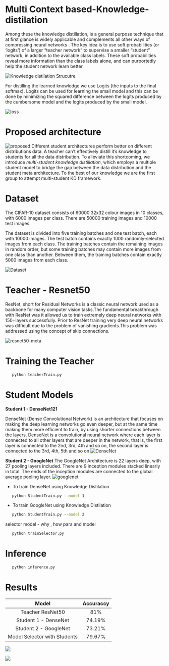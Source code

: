 # Multi Context based-Knowledge-distilation

Among these the knowledge distillation, is a general purpose technique that at first glance is widely applicable and complements all other ways of compressing neural networks . The key idea is to use soft probabilities (or ‘logits’) of a larger “teacher network” to supervise a smaller “student” network, in addition to the available class labels. These soft probabilities reveal more information than the class labels alone, and can purportedly help the student network learn better.

![Knowledge distilation Strucutre](https://github.com/glthrivikram/Multistudent-Knowledge-distilation/blob/main/images/Knowledge%20distilation%20structure.png)

For distilling the learned knowledge we use Logits (the inputs to the final softmax). Logits can be used for learning the small model and this can be done by minimizing the squared difference between the logits produced by the cumbersome model and the logits produced by the small model.


![loss](https://miro.medium.com/max/455/1*yJD5529FbmtbZ-GC25_ITw.png)


# Proposed architecture
![proposed](https://github.com/glthrivikram/Multistudent-Knowledge-distilation/blob/main/images/MS.png)
Different student architectures perform better on different distributions data. A teacher can’t effectively distill it’s knowledge to students for all the data distribution. To alleviate this shortcoming, we introduce *multi-student  knowledge distillation*, which employs a multiple student model to bridge the gap between the data distribution and the student meta architecture. To the best of our knowledge we are the first group to attempt multi-student KD framework.

 
# Dataset

The CIFAR-10 dataset consists of 60000 32x32 colour images in 10 classes, with 6000 images per class. There are 50000 training images and 10000 test images.

The dataset is divided into five training batches and one test batch, each with 10000 images. The test batch contains exactly 1000 randomly-selected images from each class. The training batches contain the remaining images in random order, but some training batches may contain more images from one class than another. Between them, the training batches contain exactly 5000 images from each class.

![Dataset](https://github.com/glthrivikram/Multistudent-Knowledge-distilation/blob/main/images/cifar10.png)

# Teacher - Resnet50

ResNet, short for Residual Networks is a classic neural network used as a backbone for many computer vision tasks.The fundamental breakthrough with ResNet was it allowed us to train extremely deep neural networks with 150+layers successfully. Prior to ResNet training very deep neural networks was difficult due to the problem of vanishing gradients.This problem was addressed using the concept of skip connections.

![resnet50-meta](https://github.com/glthrivikram/Multistudent-Knowledge-distilation/blob/main/images/resnetmeta.png)


# Training the Teacher

```bat
   python teacherTrain.py 
```
# Student Models

**Student 1 - DenseNet121**
  
   DenseNet (Dense Convolutional Network) is an architecture that focuses on making the deep learning networks go even deeper, but at the same time making them more efficient to    train, by using shorter connections between the layers. DenseNet is a convolutional neural network where each layer is connected to all other layers that are deeper in the      network, that is, the first layer is connected to the 2nd, 3rd, 4th and so on, the second layer is connected to the 3rd, 4th, 5th and so on
![DenseNet](https://miro.medium.com/max/875/1*B0urIaJjCIjFIz1MZOP5YQ.png)


**Student 2 - GoogleNet**
    The GoogleNet Architecture is 22 layers deep, with 27 pooling layers included. There are 9 inception modules stacked linearly in total. The ends of the inception modules are     connected to the global average pooling layer.
![googlenet](https://github.com/glthrivikram/Multistudent-Knowledge-distilation/blob/main/images/googlenet.jpg)
 
* To train DenseNet using Knowledge Distilation 
```bat
   python StudentTrain.py --model 1
```

* To train GoogleNet using Knowledge Distilation 
```bat
   python StudentTrain.py --model 2
```


selector model - why , how para and model 

```bat
   python trainSelector.py 
```

# Inference 

```bat
   python inference.py 
```

# Results 

|            Model    |    Accuraccy     |
|:-------------------:|:----------------:|
|Teacher ResNet50     |     81%          |
|Student 1 - DenseNet |    74.19%        |
|Student 2 - GoogleNet|    73.21%        |
|Model Selector with Students  | 79.67%  |

![](https://github.com/glthrivikram/Multistudent-Knowledge-distilation/blob/main/images/results1itu.png)

![](https://github.com/glthrivikram/Multistudent-Knowledge-distilation/blob/main/images/results2itu.png)





